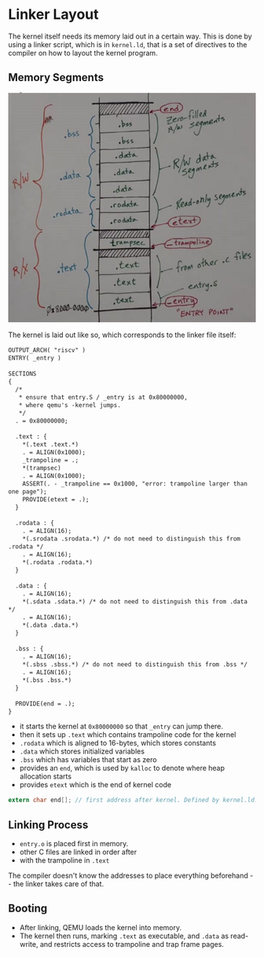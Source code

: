 # Linker Layout

The kernel itself needs its memory laid out in a certain way. This is
done by using a linker script, which is in `kernel.ld`, that is a set of
directives to the compiler on how to layout the kernel program.

## Memory Segments

![Kernel Process Layout](../../img/xv6-kernel-linker-layout.png)

The kernel is laid out like so, which corresponds to the linker file itself:

```ld
OUTPUT_ARCH( "riscv" )
ENTRY( _entry )

SECTIONS
{
  /*
   * ensure that entry.S / _entry is at 0x80000000,
   * where qemu's -kernel jumps.
   */
  . = 0x80000000;

  .text : {
    *(.text .text.*)
    . = ALIGN(0x1000);
    _trampoline = .;
    *(trampsec)
    . = ALIGN(0x1000);
    ASSERT(. - _trampoline == 0x1000, "error: trampoline larger than one page");
    PROVIDE(etext = .);
  }

  .rodata : {
    . = ALIGN(16);
    *(.srodata .srodata.*) /* do not need to distinguish this from .rodata */
    . = ALIGN(16);
    *(.rodata .rodata.*)
  }

  .data : {
    . = ALIGN(16);
    *(.sdata .sdata.*) /* do not need to distinguish this from .data */
    . = ALIGN(16);
    *(.data .data.*)
  }

  .bss : {
    . = ALIGN(16);
    *(.sbss .sbss.*) /* do not need to distinguish this from .bss */
    . = ALIGN(16);
    *(.bss .bss.*)
  }

  PROVIDE(end = .);
}
```

- it starts the kernel at `0x80000000` so that `_entry` can jump there.
- then it sets up `.text` which contains trampoline code for the kernel
- `.rodata` which is aligned to 16-bytes, which stores constants
- `.data` which stores initialized variables
- `.bss` which has variables that start as zero
- provides an `end`, which is used by `kalloc` to denote where heap
  allocation starts
- provides `etext` which is the end of kernel code

```c
extern char end[]; // first address after kernel. Defined by kernel.ld.
```

## Linking Process

- `entry.o` is placed first in memory.
- other C files are linked in order after
- with the trampoline in `.text`

The compiler doesn't know the addresses to place everything beforehand
-- the linker takes care of that.

## Booting

- After linking, QEMU loads the kernel into memory.
- The kernel then runs, marking `.text` as executable, and `.data` as
  read-write, and restricts access to trampoline and trap frame pages.
